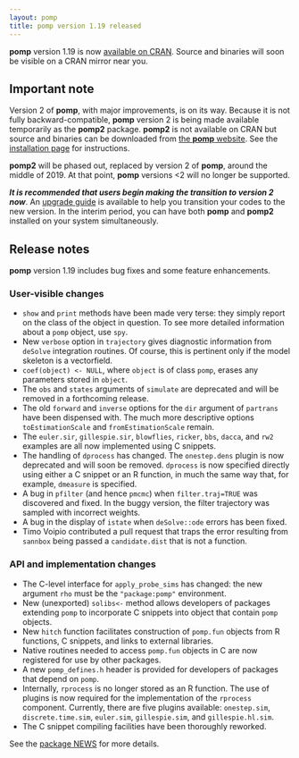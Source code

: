 ```yaml
---
layout: pomp
title: pomp version 1.19 released
---
```


**pomp** version 1.19 is now [available on CRAN](https://cran.r-project.org/package=pomp).
Source and binaries will soon be visible on a CRAN mirror near you.

## Important note

Version 2 of **pomp**, with major improvements, is on its way.
Because it is not fully backward-compatible, **pomp** version 2 is being made available temporarily as the **pomp2** package.
**pomp2** is not available on CRAN but source and binaries can be downloaded from [the **pomp** website](https://kingaa.github.io/pomp/).
See the [installation page](https://kingaa.github.io/pomp/install.html) for instructions.

**pomp2** will be phased out, replaced by version 2 of **pomp**, around the middle of 2019.
At that point, **pomp** versions <2 will no longer be supported.

***It is recommended that users begin making the transition to version 2 now***.
An [upgrade guide](https://kingaa.github.io/pomp/upgrade_guide.html) is available to help you transition your codes to the new version.
In the interim period, you can have both **pomp** and **pomp2** installed on your system simultaneously.

## Release notes

**pomp** version 1.19 includes bug fixes and some feature enhancements.

### User-visible changes

- `show` and `print` methods have been made very terse:
they simply report on the class of the object in question.
To see more detailed information about a `pomp` object, use `spy`.
- New `verbose` option in `trajectory` gives diagnostic information from `deSolve` integration routines.
Of course, this is pertinent only if the model skeleton is a vectorfield.
- `coef(object) <- NULL`, where `object` is of class `pomp`, erases any parameters stored in `object`.
- The `obs` and `states` arguments of `simulate` are deprecated and will be removed in a forthcoming release.
- The old `forward` and `inverse` options for the `dir` argument of `partrans` have been dispensed with.
The much more descriptive options `toEstimationScale` and `fromEstimationScale` remain.
- The `euler.sir`, `gillespie.sir`, `blowflies`, `ricker`, `bbs`, `dacca`, and `rw2` examples are all now implemented using C snippets.
- The handling of `dprocess` has changed.
The `onestep.dens` plugin is now deprecated and will soon be removed.
`dprocess` is now specified directly using either a C snippet or an R function, in much the same way that, for example, `dmeasure` is specified.
- A bug in `pfilter` (and hence `pmcmc`) when `filter.traj=TRUE` was discovered and fixed.
In the buggy version, the filter trajectory was sampled with incorrect weights.
- A bug in the display of `istate` when `deSolve::ode` errors has been fixed.
- Timo Voipio contributed a pull request that traps the error resulting from `sannbox` being passed a `candidate.dist` that is not a function.

### API and implementation changes

- The C-level interface for `apply_probe_sims` has changed:
the new argument `rho` must be the `"package:pomp"` environment.
- New (unexported) `solibs<-` method allows developers of packages extending `pomp` to incorporate C snippets into object that contain `pomp` objects.
- New `hitch` function facilitates construction of `pomp.fun` objects from R functions, C snippets, and links to external libraries.
- Native routines needed to access `pomp.fun` objects in C are now registered for use by other packages.
- A new `pomp_defines.h` header is provided for developers of packages that depend on `pomp`.
- Internally, `rprocess` is no longer stored as an R function.
The use of plugins is now required for the implementation of the `rprocess` component.
Currently, there are five plugins available:
`onestep.sim`, `discrete.time.sim`, `euler.sim`, `gillespie.sim`, and `gillespie.hl.sim`.
- The C snippet compiling facilities have been thoroughly reworked.

See the [package NEWS](https://kingaa.github.io/pomp/NEWS/) for more details.

